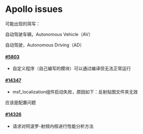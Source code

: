 # Apollo issues

可能出现的简写：

自动驾驶车辆，Autonomous Vehicle（AV）

自动驾驶，Autonomous Driving（AD）

#### [#5803](https://github.com/ApolloAuto/apollo/issues/5803)

- 自定义程序（自己编写的模块）可以通过编译但无法正常运行

#### [#14347](https://github.com/ApolloAuto/apollo/issues/14347)
- msf_localization组件启动失败，原因如下：反射贴图文件夹无效

应该是配置问题

#### [#14326](https://github.com/ApolloAuto/apollo/issues/14326)
- 请求对阿波罗-射频内核进行性能分析方法

